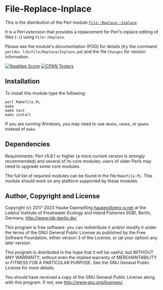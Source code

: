 File-Replace-Inplace
====================

This is the distribution of the Perl module
[`File::Replace::Inplace`](https://metacpan.org/pod/File::Replace::Inplace).

It is a Perl extension that provides a replacement for Perl's inplace editing
of files (`-i`) using `File::Replace`.

Please see the module's documentation (POD) for details (try the command
`perldoc lib/File/Replace/Inplace.pm`) and the file `Changes` for version
information.

[![Kwalitee Score](https://cpants.cpanauthors.org/dist/File-Replace-Inplace.svg)](https://cpants.cpanauthors.org/dist/File-Replace-Inplace)
[![CPAN Testers](https://badges.zero-g.net/cpantesters/File-Replace-Inplace.svg)](http://matrix.cpantesters.org/?dist=File-Replace-Inplace)

Installation
------------

To install this module type the following:

	perl Makefile.PL
	make
	make test
	make install

If you are running Windows, you may need to use `dmake`, `nmake`, or `gmake`
instead of `make`.

Dependencies
------------

Requirements: Perl v5.8.1 or higher (a more current version is *strongly*
recommended) and several of its core modules; users of older Perls may need
to upgrade some core modules.

The full list of required modules can be found in the file `Makefile.PL`.
This module should work on any platform supported by these modules.

Author, Copyright and License
-----------------------------

Copyright (c) 2017-2023 Hauke Daempfling <haukex@zero-g.net>
at the Leibniz Institute of Freshwater Ecology and Inland Fisheries (IGB),
Berlin, Germany, <http://www.igb-berlin.de/>

This program is free software: you can redistribute it and/or modify
it under the terms of the GNU General Public License as published by
the Free Software Foundation, either version 3 of the License, or
(at your option) any later version.

This program is distributed in the hope that it will be useful,
but WITHOUT ANY WARRANTY; without even the implied warranty of
MERCHANTABILITY or FITNESS FOR A PARTICULAR PURPOSE. See the
GNU General Public License for more details.

You should have received a copy of the GNU General Public License
along with this program. If not, see <http://www.gnu.org/licenses/>.

